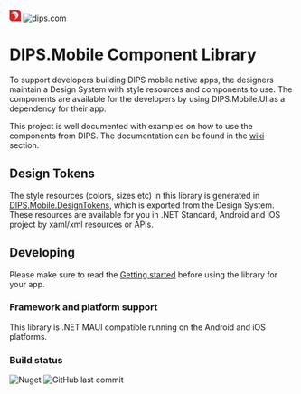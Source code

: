 <img src="assets/dips.png"  width="20" height="20"> ![dips.com](https://img.shields.io/badge/http%3A%2F%2Fdips.com-ENABLING%20EFFICIENT%20HEALTHCARE-red)

# DIPS.Mobile Component Library
To support developers building DIPS mobile native apps, the designers maintain a Design System with style resources and components to use. The components are available for the developers by using DIPS.Mobile.UI as a dependency for their app. 

This project is well documented with examples on how to use the components from DIPS. The documentation can be found in the [wiki](https://github.com/DIPSAS/DIPS.Mobile.UI/wiki) section.

## Design Tokens
The style resources (colors, sizes etc) in this library is generated in [DIPS.Mobile.DesignTokens](https://github.com/DIPSAS/DIPS.Mobile.DesignTokens), which is exported from the Design System. These resources are available for you in .NET Standard, Android and iOS project by xaml/xml resources or APIs.

## Developing
Please make sure to read the [Getting started](https://github.com/DIPSAS/DIPS.Mobile.UI/wiki/Getting-Started) before using the library for your app.
### Framework and platform support
This library is .NET MAUI compatible running on the Android and iOS platforms.
### Build status
![Nuget](https://img.shields.io/nuget/v/dips.mobile.ui?color=success&logoColor=white&logo=NuGet) ![GitHub last commit](https://img.shields.io/github/last-commit/Dipsas/DIPS.Mobile.UI)


